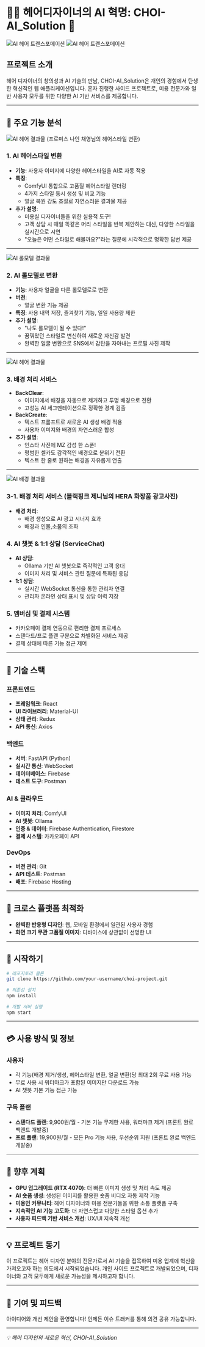 # 💇‍♀️ 헤어디자이너의 AI 혁명: CHOI-AI_Solution 🤖

![AI 헤어 트랜스포메이션](gitmain1.png)
![AI 헤어 트랜스포메이션](gitmain2.png)

## 프로젝트 소개

헤어 디자이너의 창의성과 AI 기술의 만남, CHOI-AI_Solution은 개인의 경험에서 탄생한 혁신적인 웹 애플리케이션입니다. 혼자 진행한 사이드 프로젝트로, 미용 전문가와 일반 사용자 모두를 위한 다양한 AI 기반 서비스를 제공합니다.

---

## 🌟 주요 기능 분석

![AI 헤어 결과물](hair.png)
(프로미스 나인 채영님의 헤어스타일 변환)
### 1. AI 헤어스타일 변환 
* **기능**: 사용자 이미지에 다양한 헤어스타일을 AI로 자동 적용
* **특징**:
   * ComfyUI 통합으로 고품질 헤어스타일 렌더링
   * 4가지 스타일 동시 생성 및 비교 기능
   * 얼굴 복원 강도 조절로 자연스러운 결과물 제공
* **추가 설명**: 
   * 미용실 디자이너들을 위한 실용적 도구! 
   * 고객 상담 시 매일 똑같은 머리 스타일을 반복 제안하는 대신, 다양한 스타일을 실시간으로 시연
   * "오늘은 어떤 스타일로 해볼까요?"라는 질문에 시각적으로 명확한 답변 제공
     
---

![AI 롤모델 결과물](face.png)
### 2. AI 롤모델로 변환
* **기능**: 사용자 얼굴을 다른 롤모델로로 변환
* **버전**:
   *  얼굴 변환 기능 제공
* **특징**: 사용 내역 저장, 즐겨찾기 기능, 일일 사용량 제한
* **추가 설명**:
   * "나도 롤모델이 될 수 있다!" 
   * 꿈꿔왔던 스타일로 변신하여 새로운 자신감 발견
   * 완벽한 얼굴 변환으로 SNS에서 감탄을 자아내는 프로필 사진 제작

---

![AI 헤어 결과물](background.png)
### 3. 배경 처리 서비스 
* **BackClear**:
   * 이미지에서 배경을 자동으로 제거하고 투명 배경으로 전환
   * 고성능 AI 세그멘테이션으로 정확한 경계 검출
* **BackCreate**:
   * 텍스트 프롬프트로 새로운 AI 생성 배경 적용
   * 사용자 이미지와 배경의 자연스러운 합성
* **추가 설명**:
   * 인스타 사진에 MZ 감성 한 스푼!
   * 평범한 셀카도 감각적인 배경으로 분위기 전환
   * 텍스트 한 줄로 원하는 배경을 자유롭게 연출

---

 ![AI 배경 결과물](background1.png)
### 3-1. 배경 처리 서비스 (블랙핑크 제니님의 HERA 화장품 광고사진)
* **배경 처리**:
   * 배경 생성으로 AI 광고 시너지 효과
   * 배경과 인물,소품의 조화

### 4. AI 챗봇 & 1:1 상담 (ServiceChat)
* **AI 상담**:
   * Ollama 기반 AI 챗봇으로 즉각적인 고객 응대
   * 이미지 처리 및 서비스 관련 질문에 특화된 응답
* **1:1 상담**:
   * 실시간 WebSocket 통신을 통한 관리자 연결
   * 관리자 온라인 상태 표시 및 상담 이력 저장

### 5. 멤버십 및 결제 시스템
* 카카오페이 결제 연동으로 편리한 결제 프로세스
* 스탠다드/프로 플랜 구분으로 차별화된 서비스 제공
* 결제 상태에 따른 기능 접근 제어

---

## 🔧 기술 스택

### 프론트엔드
* **프레임워크**: React
* **UI 라이브러리**: Material-UI
* **상태 관리**: Redux
* **API 통신**: Axios

### 백엔드
* **서버**: FastAPI (Python)
* **실시간 통신**: WebSocket
* **데이터베이스**: Firebase
* **테스트 도구**: Postman

### AI & 클라우드
* **이미지 처리**: ComfyUI
* **AI 챗봇**: Ollama
* **인증 & 데이터**: Firebase Authentication, Firestore
* **결제 시스템**: 카카오페이 API

### DevOps
* **버전 관리**: Git
* **API 테스트**: Postman
* **배포**: Firebase Hosting

---

## 📱 크로스 플랫폼 최적화
* **완벽한 반응형 디자인**: 웹, 모바일 환경에서 일관된 사용자 경험
* **화면 크기 무관 고품질 이미지**: 디바이스에 상관없이 선명한 UI

---

## 🚀 시작하기

```bash
# 레포지토리 클론
git clone https://github.com/your-username/choi-project.git

# 의존성 설치
npm install

# 개발 서버 실행
npm start
```

---

## 💳 사용 방식 및 정보

### 사용자
* 각 기능(배경 제거/생성, 헤어스타일 변환, 얼굴 변환)당 최대 2회 무료 사용 가능
* 무료 사용 시 워터마크가 포함된 이미지만 다운로드 가능
* AI 챗봇 기본 기능 접근 가능


### 구독 플랜
* **스탠다드 플랜**: 9,900원/월 - 기본 기능 무제한 사용, 워터마크 제거 (프론트 완료 백엔드 개발중)
* **프로 플랜**: 19,900원/월 - 모든 Pro 기능 사용, 우선순위 지원 (프론트 완료 백엔드 개발중)

---

## 🔮 향후 계획
* **GPU 업그레이드 (RTX 4070)**: 더 빠른 이미지 생성 및 처리 속도 제공
* **AI 숏폼 생성**: 생성된 이미지를 활용한 숏폼 비디오 자동 제작 기능
* **미용인 커뮤니티**: 헤어 디자이너와 미용 전문가들을 위한 소통 플랫폼 구축
* **지속적인 AI 기능 고도화**: 더 자연스럽고 다양한 스타일 옵션 추가
* **사용자 피드백 기반 서비스 개선**: UX/UI 지속적 개선

---

## 💡 프로젝트 동기
이 프로젝트는 헤어 디자인 분야의 전문가로서 AI 기술을 접목하여 미용 업계에 혁신을 가져오고자 하는 의도에서 시작되었습니다. 개인 사이드 프로젝트로 개발되었으며, 디자이너와 고객 모두에게 새로운 가능성을 제시하고자 합니다.

---

## 🤝 기여 및 피드백
아이디어와 개선 제안을 환영합니다! 언제든 이슈 트래커를 통해 의견 공유 가능합니다.

---

*💡 헤어 디자인의 새로운 혁신, CHOI-AI_Solution*
